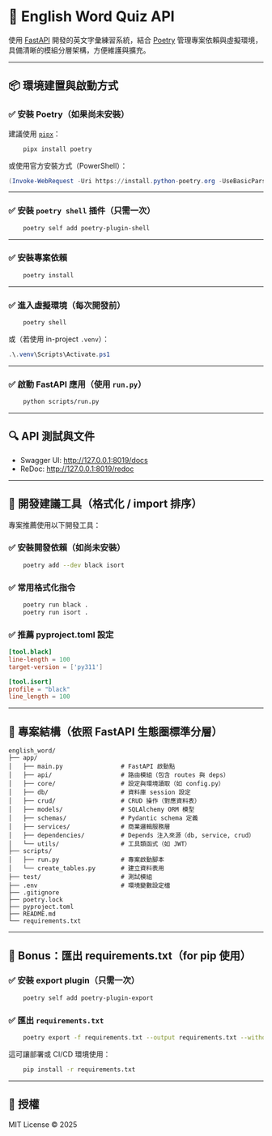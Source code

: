 # 🧠 English Word Quiz API

使用 [FastAPI](https://fastapi.tiangolo.com/) 開發的英文字彙練習系統，結合 [Poetry](https://python-poetry.org/) 管理專案依賴與虛擬環境，具備清晰的模組分層架構，方便維護與擴充。

---

## 📦 環境建置與啟動方式

### ✅ 安裝 Poetry（如果尚未安裝）

建議使用 [`pipx`](https://pypa.github.io/pipx/)：

```bash
    pipx install poetry
```

或使用官方安裝方式（PowerShell）：

```powershell
(Invoke-WebRequest -Uri https://install.python-poetry.org -UseBasicParsing).Content | python -
```

---

### ✅ 安裝 `poetry shell` 插件（只需一次）

```bash
    poetry self add poetry-plugin-shell
```

---

### ✅ 安裝專案依賴

```bash
    poetry install
```

---

### ✅ 進入虛擬環境（每次開發前）

```bash
    poetry shell
```

或（若使用 in-project `.venv`）：

```powershell
.\.venv\Scripts\Activate.ps1
```

---

### ✅ 啟動 FastAPI 應用（使用 `run.py`）

```bash
    python scripts/run.py
```

---

## 🔍 API 測試與文件

- Swagger UI: http://127.0.0.1:8019/docs
- ReDoc: http://127.0.0.1:8019/redoc

---

## 🧹 開發建議工具（格式化 / import 排序）

專案推薦使用以下開發工具：

### ✅ 安裝開發依賴（如尚未安裝）

```bash
    poetry add --dev black isort
```

### ✅ 常用格式化指令

```bash
    poetry run black .
    poetry run isort .
```

### ✅ 推薦 pyproject.toml 設定

```toml
[tool.black]
line-length = 100
target-version = ['py311']

[tool.isort]
profile = "black"
line_length = 100
```

---

## 📁 專案結構（依照 FastAPI 生態圈標準分層）

```
english_word/
├── app/
│   ├── main.py                # FastAPI 啟動點
│   ├── api/                   # 路由模組（包含 routes 與 deps）
│   ├── core/                  # 設定與環境讀取（如 config.py）
│   ├── db/                    # 資料庫 session 設定
│   ├── crud/                  # CRUD 操作（對應資料表）
│   ├── models/                # SQLAlchemy ORM 模型
│   ├── schemas/               # Pydantic schema 定義
│   ├── services/              # 商業邏輯服務層
│   ├── dependencies/          # Depends 注入來源（db, service, crud）
│   └── utils/                 # 工具類函式（如 JWT）
├── scripts/
│   ├── run.py                 # 專案啟動腳本
│   └── create_tables.py       # 建立資料表用
├── test/                      # 測試模組
├── .env                       # 環境變數設定檔
├── .gitignore
├── poetry.lock
├── pyproject.toml
├── README.md
└── requirements.txt
```

---

## 🎁 Bonus：匯出 requirements.txt（for pip 使用）

### ✅ 安裝 export plugin（只需一次）

```bash
    poetry self add poetry-plugin-export
```

### ✅ 匯出 `requirements.txt`

```bash
    poetry export -f requirements.txt --output requirements.txt --without-hashes
```

這可讓部署或 CI/CD 環境使用：

```bash
    pip install -r requirements.txt
```

---

## 📜 授權

MIT License © 2025
